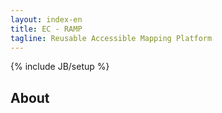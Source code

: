 ```yaml
---
layout: index-en
title: EC - RAMP
tagline: Reusable Accessible Mapping Platform
---
```

{% include JB/setup %}

## About


